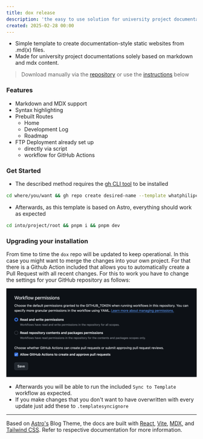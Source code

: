 ```yaml
---
title: dox release
description: 'the easy to use solution for university project documentations'
created: 2025-02-28 00:00
---
```


- Simple template to create documentation-style static websites from .md(x) files.
- Made for university project documentations solely based on markdown and mdx content.

> Download manually via the [repository](https://github.com/whatphilipcodes/dox) or use the [instructions](#get-started) below

### Features

- Markdown and MDX support
- Syntax highlighting
- Prebuilt Routes
  - Home
  - Development Log
  - Roadmap
- FTP Deployment already set up
  - directly via script
  - workflow for GitHub Actions

### Get Started

- The described method requires the [gh CLI tool](https://cli.github.com/) to be installed

```sh
cd where/you/want && gh repo create desired-name --template whatphilipcodes/dox --public
```

- Afterwards, as this template is based on Astro, everything should work as expected

```sh
cd into/project/root && pnpm i && pnpm dev
```

### Upgrading your installation

From time to time the `dox` repo will be updated to keep operational. In this case you might want to merge the changes into your own project. For that there is a Github Action included that allows you to automatically create a Pull Request with all recent changes. For this to work you have to change the settings for your GitHub repository as follows:

![](../../assets/img/dox-workflow-settings.png)

- Afterwards you will be able to run the included `Sync to Template` workflow as expected.
- If you make changes that you don't want to have overwritten with every update just add these to `.templatesyncignore`

---

Based on [Astro's](https://astro.build/) Blog Theme, the docs are built with [React](https://react.dev/), [Vite](https://vitejs.dev/), [MDX](https://mdxjs.com/), and [Tailwind CSS](https://tailwindcss.com/). Refer to respective documentation for more information.
